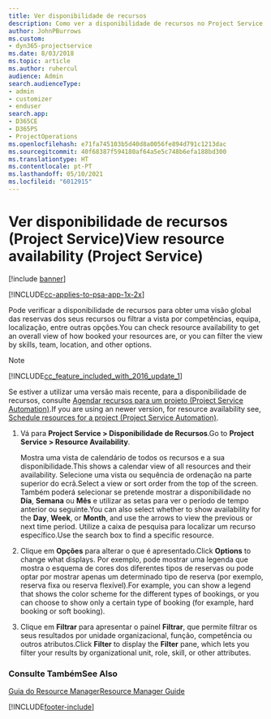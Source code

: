 ```yaml
---
title: Ver disponibilidade de recursos
description: Como ver a disponibilidade de recursos no Project Service
author: JohnPBurrows
ms.custom:
- dyn365-projectservice
ms.date: 8/03/2018
ms.topic: article
ms.author: ruhercul
audience: Admin
search.audienceType:
- admin
- customizer
- enduser
search.app:
- D365CE
- D365PS
- ProjectOperations
ms.openlocfilehash: e71fa745103b5d40d8a0056fe894d791c1213dac
ms.sourcegitcommit: 40f68387f594180af64a5e5c748b6efa188bd300
ms.translationtype: HT
ms.contentlocale: pt-PT
ms.lasthandoff: 05/10/2021
ms.locfileid: "6012915"
---
```

# <a name="view-resource-availability-project-service"></a><span data-ttu-id="3b327-103">Ver disponibilidade de recursos (Project Service)</span><span class="sxs-lookup"><span data-stu-id="3b327-103">View resource availability (Project Service)</span></span>

[!include [banner](../includes/psa-now-project-operations.md)]

[!INCLUDE[cc-applies-to-psa-app-1x-2x](../includes/cc-applies-to-psa-app-1x-2x.md)]

<span data-ttu-id="3b327-104">Pode verificar a disponibilidade de recursos para obter uma visão global das reservas dos seus recursos ou filtrar a vista por competências, equipa, localização, entre outras opções.</span><span class="sxs-lookup"><span data-stu-id="3b327-104">You can check resource availability to get an overall view of how booked your resources are, or you can filter the view by skills, team, location, and other options.</span></span>  
  
> [!NOTE]
> [!INCLUDE[cc_feature_included_with_2016_update_1](../includes/cc-feature-included-with-2016-update-1.md)]  
> 
>  <span data-ttu-id="3b327-105">Se estiver a utilizar uma versão mais recente, para a disponibilidade de recursos, consulte [Agendar recursos para um projeto (Project Service Automation)](../psa/schedule-resources-project.md).</span><span class="sxs-lookup"><span data-stu-id="3b327-105">If you are using an newer version, for resource availability see, [Schedule resources for a project (Project Service Automation)](../psa/schedule-resources-project.md).</span></span>  

1. <span data-ttu-id="3b327-106">Vá para **Project Service > Disponibilidade de Recursos**.</span><span class="sxs-lookup"><span data-stu-id="3b327-106">Go to **Project Service > Resource Availability**.</span></span>  

    <span data-ttu-id="3b327-107">Mostra uma vista de calendário de todos os recursos e a sua disponibilidade.</span><span class="sxs-lookup"><span data-stu-id="3b327-107">This shows a calendar view of all resources and their availability.</span></span> <span data-ttu-id="3b327-108">Selecione uma vista ou sequência de ordenação na parte superior do ecrã.</span><span class="sxs-lookup"><span data-stu-id="3b327-108">Select a view or sort order from the top of the screen.</span></span> <span data-ttu-id="3b327-109">Também poderá selecionar se pretende mostrar a disponibilidade no **Dia**, **Semana** ou **Mês** e utilizar as setas para ver o período de tempo anterior ou seguinte.</span><span class="sxs-lookup"><span data-stu-id="3b327-109">You can also select whether to show availability for the **Day**, **Week**, or **Month**, and use the arrows to view the previous or next time period.</span></span> <span data-ttu-id="3b327-110">Utilize a caixa de pesquisa para localizar um recurso específico.</span><span class="sxs-lookup"><span data-stu-id="3b327-110">Use the search box to find a specific resource.</span></span>  

2. <span data-ttu-id="3b327-111">Clique em **Opções** para alterar o que é apresentado.</span><span class="sxs-lookup"><span data-stu-id="3b327-111">Click **Options** to change what displays.</span></span> <span data-ttu-id="3b327-112">Por exemplo, pode mostrar uma legenda que mostra o esquema de cores dos diferentes tipos de reservas ou pode optar por mostrar apenas um determinado tipo de reserva (por exemplo, reserva fixa ou reserva flexível).</span><span class="sxs-lookup"><span data-stu-id="3b327-112">For example, you can show a legend that shows the color scheme for the different types of bookings, or you can choose to show only a certain type of booking (for example, hard booking or soft booking).</span></span>  

3. <span data-ttu-id="3b327-113">Clique em **Filtrar** para apresentar o painel **Filtrar**, que permite filtrar os seus resultados por unidade organizacional, função, competência ou outros atributos.</span><span class="sxs-lookup"><span data-stu-id="3b327-113">Click **Filter** to display the **Filter** pane, which lets you filter your results by organizational unit, role, skill, or other attributes.</span></span>  

### <a name="see-also"></a><span data-ttu-id="3b327-114">Consulte Também</span><span class="sxs-lookup"><span data-stu-id="3b327-114">See Also</span></span>  
 [<span data-ttu-id="3b327-115">Guia do Resource Manager</span><span class="sxs-lookup"><span data-stu-id="3b327-115">Resource Manager Guide</span></span>](../psa/resource-manager-guide.md)


[!INCLUDE[footer-include](../includes/footer-banner.md)]